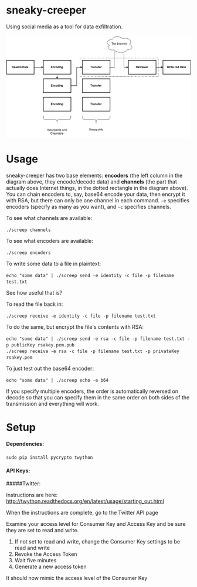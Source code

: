 # sneaky-creeper
Using social media as a tool for data exfiltration.

![diagram](sneaky_creeper_diagram.png)

Usage
=====

sneaky-creeper has two base elements: **encoders** (the left column in the diagram above, they encode/decode data) and **channels** (the part that actually does Internet things, in the dotted rectangle in the diagram above). You can chain encoders to, say, base64 encode your data, then encrypt it with RSA, but there can only be one channel in each command. `-e` specifies encoders (specify as many as you want), and `-c` specifies channels.

To see what channels are available:

`./screep channels`

To see what encoders are available:

`./screep encoders`

To write some data to a file in plaintext:

`echo "some data" | ./screep send -e identity -c file -p filename test.txt`

See how useful that is?

To read the file back in:

`./screep receive -e identity -c file -p filename test.txt`

To do the same, but encrypt the file's contents with RSA:

`echo "some data" | ./screep send -e rsa -c file -p filename test.txt -p publicKey rsakey.pem.pub`  
`./screep receive -e rsa -c file -p filename test.txt -p privateKey rsakey.pem`

To just test out the base64 encoder:

`echo "some data" | ./screep echo -e b64`

If you specify multiple encoders, the order is automatically reversed on decode so that you can specify them in the same order on both sides of the transmission and everything will work.


Setup
=====

#### Dependencies:

`sudo pip install pycrypto twython`

#### API Keys:

#####Twitter:

Instructions are here: http://twython.readthedocs.org/en/latest/usage/starting_out.html

When the instructions are complete, go to the Twitter API page

Examine your access level for Consumer Key and Access Key and be sure they are set to read and write.

1. If not set to read and write, change the Consumer Key settings to be read and write
2. Revoke the Access Token
3. Wait five minutes
4. Generate a new access token

It should now mimic the access level of the Consumer Key
